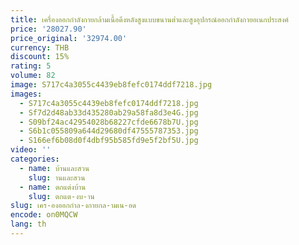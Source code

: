 ```yaml
---
title: เครื่องออกกำลังกายกล้ามเนื้อดึงหลังสูงแบบขนานต่ำและสูงอุปกรณ์ออกกำลังกายอเนกประสงค์
price: '28027.90'
price_original: '32974.00'
currency: THB
discount: 15%
rating: 5
volume: 82
image: S717c4a3055c4439eb8fefc0174ddf7218.jpg
images:
  - S717c4a3055c4439eb8fefc0174ddf7218.jpg
  - Sf7d2d48ab33d435280ab29a58fa8d3e4G.jpg
  - S09bf24ac42954028b68227cfde6678b7U.jpg
  - S6b1c055809a644d29680df47555787353.jpg
  - S166ef6b08d0f4dbf95b585fd9e5f2bf5U.jpg
video: ''
categories:
  - name: บ้านและสวน
    slug: านและสวน
  - name: ตกแต่งบ้าน
    slug: ตกแต-งบ-าน
slug: เคร-องออกกำล-งกายกล-ามเน-อด
encode: on0MQCW
lang: th
---
```

  